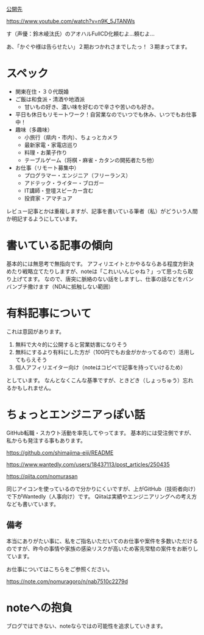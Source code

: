 [公開先](https://note.com/nomuragoro/n/n3587a6aa7bc4)

https://www.youtube.com/watch?v=n9K_5JTANWs

す（声優：鈴木崚汰氏）のアオハルFullCD化頼むよ…頼むよ…

あ、「かぐや様は告らせたい」２期おつかれさまでしたっ！
３期まってます。

# スペック
- 関東在住・３０代既婚
- ご飯は和食派・清酒や地酒派
  - 甘いもの好き、濃い味を好むので辛さや苦いのも好き。
- 平日も休日もリモートワーク！自営業なのでいつでも休み、いつでもお仕事中！
- 趣味（多趣味）
  - 小旅行（県内・市内）、ちょっとカメラ
  - 最新家電・家電店巡り
  - 料理・お菓子作り
  - テーブルゲーム（将棋・麻雀・カタンの開拓者たち他）
- お仕事（リモート募集中）
  - プログラマー・エンジニア（フリーランス）
  - アドテック・ライター・ブロガー
  - IT講師・登壇スピーカー含む
  - 投資家・アマチュア

レビュー記事とかは重複しますが、記事を書いている筆者（私）がどういう人間か明記するようにしています。

# 書いている記事の傾向
基本的には無思考で無指向です。
アフィリエイトとかやるならある程度方針決めたり戦略立てたりしますが、noteは「これいいんじゃね？」って思ったら取り上げてます。
なので、唐突に脈絡のない話をしますし、仕事の話などをバンバンブチ撒けます（NDAに抵触しない範囲）

# 有料記事について
これは意図があります。

1. 無料で大々的に公開すると営業妨害になりそう
2. 無料にするより有料にした方が（100円でもお金がかかってるので）活用してもらえそう
3. 個人アフィリエイター向け（noteはコピペで記事を持っていけるため）

としています。
なんとなくこんな基準ですが、ときどき（しょっちゅう）忘れるかもしれません。

# ちょっとエンジニアっぽい話
GitHub転職・スカウト活動を率先してやってます。
基本的には受注側ですが、私からも発注する事もあります。

https://github.com/shimajima-eiji/README

https://www.wantedly.com/users/18437113/post_articles/250435

https://qiita.com/nomurasan

同じアイコンを使っているので分かりにくいですが、上がGitHub（技術者向け）で下がWantedly（人事向け）です。
Qiitaは実績やエンジニアリングへの考え方なども書いています。

## 備考
本当にありがたい事に、私をご指名いただいてのお仕事や案件を多数いただけるのですが、昨今の事情や家族の感染リスクが高いため客先常駐の案件をお断りしています。

お仕事についてはこちらをご参照ください。

https://note.com/nomuragoro/n/nab7510c2279d

# noteへの抱負
ブログではできない、noteならではの可能性を追求していきます。

